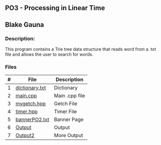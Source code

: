 ## PO3 - Processing in Linear Time
## Blake Gauna
### Description:

This program contains a Trie tree data structure that reads word from a .txt file and allows the user to search for words.



### Files
|   #   | File            | Description                                        |
| :---: | --------------- | -------------------------------------------------- |
|   1   | [dictionary.txt](https://github.com/blakeGauna/3013-Algorithms-Gauna/blob/main/Assignments/PO2/dictionary.txt)  | Dictionary         |
|   2   | [main.cpp](https://github.com/blakeGauna/3013-Algorithms-Gauna/blob/main/Assignments/PO2/main.cpp)  |  Main .cpp file        |
|   3   | [mygetch.hpp](https://github.com/blakeGauna/3013-Algorithms-Gauna/blob/main/Assignments/PO2/mygetch.hpp)  |  Getch File        |
|   4   | [timer.hpp](https://github.com/blakeGauna/3013-Algorithms-Gauna/blob/main/Assignments/PO2/timer.hpp)  |  Timer File        |
|   5   | [bannerPO2.txt](https://github.com/blakeGauna/3013-Algorithms-Gauna/blob/main/Assignments/PO2/bannerPO2.txt)  |  Banner Page        |
|   6   | [Output](https://github.com/blakeGauna/3013-Algorithms-Gauna/blob/main/Assignments/PO2/Capture.PNG)  |  Output       |
|   7   | [Output2](https://github.com/blakeGauna/3013-Algorithms-Gauna/blob/main/Assignments/PO2/Capture2.PNG)  |  More Output   |
